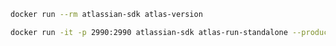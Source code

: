 
```bash
docker run --rm atlassian-sdk atlas-version
```

```bash
docker run -it -p 2990:2990 atlassian-sdk atlas-run-standalone --product jira
```
